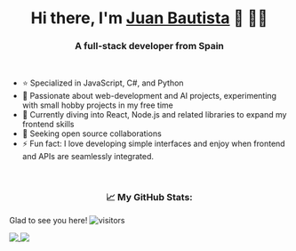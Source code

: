 <h1 align="center">Hi there, I'm <a href="https://www.linkedin.com/in/juan-bautista-garc%C3%ADa-traver-808a16220">Juan Bautista</a> 👋 👨‍💻</h1>
<h3 align="center">A full-stack developer from Spain</h3>

<br />

- ⭐ Specialized in JavaScript, C#, and Python
- 🤖 Passionate about web-development and AI projects, experimenting with small hobby projects in my free time
- 🌱 Currently diving into React, Node.js and related libraries to expand my frontend skills
- 🤝 Seeking open source collaborations
- ⚡ Fun fact: I love developing simple interfaces and enjoy when frontend and APIs are seamlessly integrated.

<br />

<h3 align="center">📈 My GitHub Stats:</h3>

Glad to see you here! ![visitors](https://komarev.com/ghpvc/?username=bautista225)

<div>
  <a href="https://github.com/anuraghazra/github-readme-stats">
    <img align="top" src="https://github-readme-stats.vercel.app/api?username=bautista225&show_icons=true&hide_border=true&&count_private=true&include_all_commits=true&theme=dracula" />
  </a>
  <a href="https://github.com/anuraghazra/convoychat">
    <img align="top" src="https://github-readme-stats.vercel.app/api/top-langs/?username=bautista225&layout=compact&hide_border=true&&count_private=true&theme=dracula" />
  </a>
</div>


<!--
**bautista225/bautista225** is a ✨ _special_ ✨ repository because its `README.md` (this file) appears on your GitHub profile.

Here are some ideas to get you started:

- 🔭 I’m currently working on ...
- 🌱 I’m currently learning ...
- 👯 I’m looking to collaborate on ...
- 🤔 I’m looking for help with ...
- 💬 Ask me about ...
- 📫 How to reach me: ...
- 😄 Pronouns: ...
- ⚡ Fun fact: ...
-->
